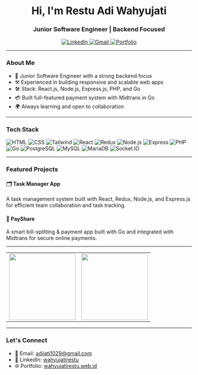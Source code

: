 <h1 align="center">Hi, I'm Restu Adi Wahyujati</h1>
<h3 align="center">Junior Software Engineer | Backend Focused</h3>

<p align="center">
  <a href="https://www.linkedin.com/in/wahyujatirestu/" target="_blank">
    <img alt="LinkedIn" src="https://img.shields.io/badge/LinkedIn-blue?style=flat&logo=linkedin&logoColor=white" />
  </a>
  <a href="mailto:adijati1029@gmail.com" target="_blank">
    <img alt="Gmail" src="https://img.shields.io/badge/Gmail-D14836?style=flat&logo=gmail&logoColor=white" />
  </a>
  <a href="https://wahyujatirestu.web.id" target="_blank">
    <img alt="Portfolio" src="https://img.shields.io/badge/Portfolio-000000?style=flat&logo=firefox&logoColor=white" />
  </a>
</p>

---

### About Me
- 🔭 Junior Software Engineer with a strong backend focus  
- ⚒️ Experienced in building responsive and scalable web apps  
- 🛠️ Stack: React.js, Node.js, Express.js, PHP, and Go  
- 💳 Built full-featured payment system with Midtrans in Go  
- 🌍 Always learning and open to collaboration

---

### Tech Stack
![HTML](https://img.shields.io/badge/HTML-E34F26?style=for-the-badge&logo=html5&logoColor=white)
![CSS](https://img.shields.io/badge/CSS-1572B6?style=for-the-badge&logo=css3&logoColor=white)
![Tailwind](https://img.shields.io/badge/Tailwind-38B2AC?style=for-the-badge&logo=tailwind-css&logoColor=white)
![React](https://img.shields.io/badge/React-61DAFB?style=for-the-badge&logo=react&logoColor=black)
![Redux](https://img.shields.io/badge/Redux-764ABC?style=for-the-badge&logo=redux&logoColor=white)
![Node.js](https://img.shields.io/badge/Node.js-339933?style=for-the-badge&logo=node.js&logoColor=white)
![Express](https://img.shields.io/badge/Express-000000?style=for-the-badge&logo=express&logoColor=white)
![PHP](https://img.shields.io/badge/PHP-777BB4?style=for-the-badge&logo=php&logoColor=white)
![Go](https://img.shields.io/badge/Go-00ADD8?style=for-the-badge&logo=go&logoColor=white)
![PostgreSQL](https://img.shields.io/badge/PostgreSQL-4169E1?style=for-the-badge&logo=postgresql&logoColor=white)
![MySQL](https://img.shields.io/badge/MySQL-4479A1?style=for-the-badge&logo=mysql&logoColor=white)
![MariaDB](https://img.shields.io/badge/MariaDB-003545?style=for-the-badge&logo=mariadb&logoColor=white)
![Socket.IO](https://img.shields.io/badge/Socket.io-010101?style=for-the-badge&logo=socket.io&logoColor=white)

---

### Featured Projects

#### 🗂️ Task Manager App
A task management system built with React, Redux, Node.js, and Express.js for efficient team collaboration and task tracking.

#### 💸 PayShare
A smart bill-splitting & payment app built with Go and integrated with Midtrans for secure online payments.

---

<a href="https://github.com/wahyujatirestu">
  <table border=0>
    <tr>
      <td>
        <img height="180em" src="https://github-readme-stats-eight-theta.vercel.app/api?username=wahyujatirestu&show_icons=true&theme=dark&include_all_commits=true&count_private=true" />
      </td>
      <td>
        <img height="180em" src="https://github-readme-stats-eight-theta.vercel.app/api/top-langs/?username=wahyujatirestu&layout=compact&langs_count=8&theme=dark" />
      </td>
    </tr>
  </table>
</a>


---

### Let's Connect
- 💌 Email: [adijati1029@gmail.com](mailto:adijati1029@gmail.com)
- 💼 LinkedIn: [wahyujatirestu](https://www.linkedin.com/in/wahyujatirestu/)
- 🌐 Portfolio: [wahyujatirestu.web.id](https://wahyujatirestu.web.id)
